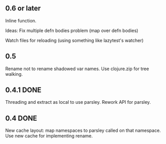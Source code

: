 0.6 or later
---
Inline function.


Ideas:
Fix multiple defn bodies problem (map over defn bodies)

Watch files for reloading (using something like lazytest's watcher)

0.5
---

Rename not to rename shadowed var names.
Use clojure.zip for tree walking.

0.4.1 DONE
---

Threading and extract as local to use parsley. Rework API for parsley.


0.4 DONE
---

New cache layout: map namespaces to parsley called on that namespace.
Use new cache for implementing rename.
